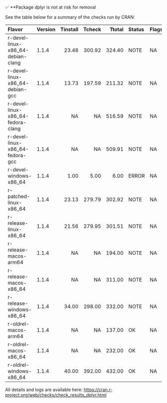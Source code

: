 :white_check_mark: **Package dplyr is not at risk for removal

See the table below for a summary of the checks run by CRAN:


|Flavor                            |Version | Tinstall| Tcheck| Ttotal|Status |Flags |
|:---------------------------------|:-------|--------:|------:|------:|:------|:-----|
|r-devel-linux-x86_64-debian-clang |1.1.4   |    23.48| 300.92| 324.40|NOTE   |NA    |
|r-devel-linux-x86_64-debian-gcc   |1.1.4   |    13.73| 197.59| 211.32|NOTE   |NA    |
|r-devel-linux-x86_64-fedora-clang |1.1.4   |       NA|     NA| 516.59|NOTE   |NA    |
|r-devel-linux-x86_64-fedora-gcc   |1.1.4   |       NA|     NA| 509.91|NOTE   |NA    |
|r-devel-windows-x86_64            |1.1.4   |     1.00|   5.00|   6.00|ERROR  |NA    |
|r-patched-linux-x86_64            |1.1.4   |    23.13| 279.79| 302.92|NOTE   |NA    |
|r-release-linux-x86_64            |1.1.4   |    21.56| 279.95| 301.51|NOTE   |NA    |
|r-release-macos-arm64             |1.1.4   |       NA|     NA| 194.00|NOTE   |NA    |
|r-release-macos-x86_64            |1.1.4   |       NA|     NA| 311.00|NOTE   |NA    |
|r-release-windows-x86_64          |1.1.4   |    34.00| 298.00| 332.00|NOTE   |NA    |
|r-oldrel-macos-arm64              |1.1.4   |       NA|     NA| 137.00|OK     |NA    |
|r-oldrel-macos-x86_64             |1.1.4   |       NA|     NA| 232.00|OK     |NA    |
|r-oldrel-windows-x86_64           |1.1.4   |    40.00| 392.00| 432.00|OK     |NA    |


All details and logs are available here: https://cran.r-project.org/web/checks/check_results_dplyr.html
